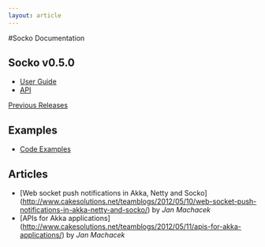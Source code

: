```yaml
---
layout: article
---
```

#Socko Documentation

## Socko v0.5.0

 - [User Guide](/docs/0.5.0/guides/user-guide.html)
 - [API](/docs/0.5.0/api/)
 
[Previous Releases](previous_docs.html)


## Examples

 - [Code Examples](https://github.com/mashupbots/socko/tree/master/socko-examples/src/main/scala/org/mashupbots/socko/examples)


## Articles

- [Web socket push notifications in Akka, Netty and Socko] (http://www.cakesolutions.net/teamblogs/2012/05/10/web-socket-push-notifications-in-akka-netty-and-socko/)
  by _Jan Machacek_
- [APIs for Akka applications] (http://www.cakesolutions.net/teamblogs/2012/05/11/apis-for-akka-applications/)
  by _Jan Machacek_
  

